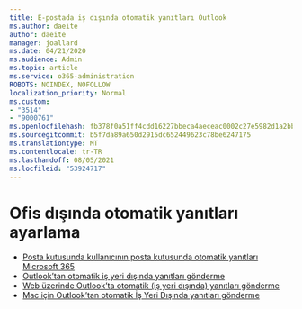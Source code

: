 ```yaml
---
title: E-postada iş dışında otomatik yanıtları Outlook
ms.author: daeite
author: daeite
manager: joallard
ms.date: 04/21/2020
ms.audience: Admin
ms.topic: article
ms.service: o365-administration
ROBOTS: NOINDEX, NOFOLLOW
localization_priority: Normal
ms.custom:
- "3514"
- "9000761"
ms.openlocfilehash: fb378f0a51ff4cdd16227bbeca4aeceac0002c27e5982d1a2bb25579dc2cd21b
ms.sourcegitcommit: b5f7da89a650d2915dc652449623c78be6247175
ms.translationtype: MT
ms.contentlocale: tr-TR
ms.lasthandoff: 08/05/2021
ms.locfileid: "53924717"
---
```

# <a name="set-up-out-of-office-automatic-replies"></a>Ofis dışında otomatik yanıtları ayarlama

- [Posta kutusunda kullanıcının posta kutusunda otomatik yanıtları Microsoft 365](https://docs.microsoft.com/exchange/troubleshoot/configure-mailboxes/set-automatic-replies)
- [Outlook’tan otomatik iş yeri dışında yanıtları gönderme](https://support.office.com/article/9742f476-5348-4f9f-997f-5e208513bd67)
- [Web üzerinde Outlook’ta otomatik (iş yeri dışında) yanıtları gönderme](https://support.office.com/article/0c193ab0-b9e1-4058-84be-a5b014242290)
- [Mac için Outlook’tan otomatik İş Yeri Dışında yanıtları gönderme](https://support.office.com/article/4e07ab75-beda-4f9e-bcdc-44471ebacdee)